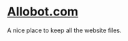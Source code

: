 # <a href="http://www.Allobot.com">Allobot.com</a>
A nice place to keep all the website files.

<object width="800" height="800" data="./index.html"></object>

